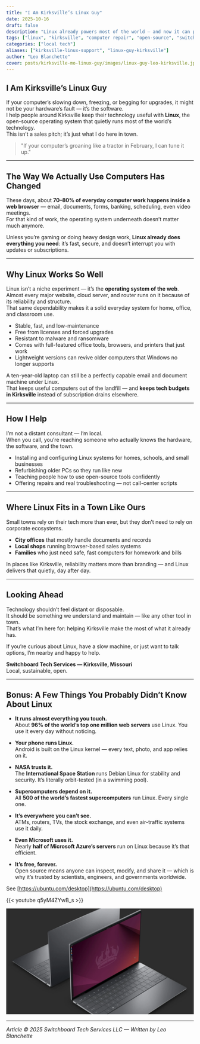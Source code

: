 ```yaml
---
title: "I Am Kirksville’s Linux Guy"
date: 2025-10-16
draft: false
description: "Linux already powers most of the world — and now it can power Kirksville. Here's how open-source systems can make your computers faster, safer, and built to last."
tags: ["linux", "kirksville", "computer repair", "open-source", "switchboard tech services"]
categories: ["local tech"]
aliases: ["kirksville-linux-support", "linux-guy-kirksville"]
author: "Leo Blanchette"
cover: posts/kirksville-mo-linux-guy/images/linux-guy-leo-kirksville.jpg
---
```


## I Am Kirksville’s Linux Guy

If your computer’s slowing down, freezing, or begging for upgrades, it might not be your hardware’s fault — it’s the software.  
I help people around Kirksville keep their technology useful with **Linux**, the open-source operating system that quietly runs most of the world’s technology.  
This isn’t a sales pitch; it’s just what I do here in town.

> "If your computer’s groaning like a tractor in February, I can tune it up."

---

## The Way We Actually Use Computers Has Changed

These days, about **70–80% of everyday computer work happens inside a web browser** — email, documents, forms, banking, scheduling, even video meetings.  
For that kind of work, the operating system underneath doesn’t matter much anymore.

Unless you’re gaming or doing heavy design work, **Linux already does everything you need**: it’s fast, secure, and doesn’t interrupt you with updates or subscriptions.

---

## Why Linux Works So Well

Linux isn’t a niche experiment — it’s the **operating system of the web**.  
Almost every major website, cloud server, and router runs on it because of its reliability and structure.  
That same dependability makes it a solid everyday system for home, office, and classroom use.

- Stable, fast, and low-maintenance  
- Free from licenses and forced upgrades  
- Resistant to malware and ransomware  
- Comes with full-featured office tools, browsers, and printers that just work  
- Lightweight versions can revive older computers that Windows no longer supports  

A ten-year-old laptop can still be a perfectly capable email and document machine under Linux.  
That keeps useful computers out of the landfill — and **keeps tech budgets in Kirksville** instead of subscription drains elsewhere.

---

## How I Help

I’m not a distant consultant — I’m local.  
When you call, you’re reaching someone who actually knows the hardware, the software, and the town.

- Installing and configuring Linux systems for homes, schools, and small businesses  
- Refurbishing older PCs so they run like new  
- Teaching people how to use open-source tools confidently  
- Offering repairs and real troubleshooting — not call-center scripts  

---

## Where Linux Fits in a Town Like Ours

Small towns rely on their tech more than ever, but they don’t need to rely on corporate ecosystems.  

- **City offices** that mostly handle documents and records  
- **Local shops** running browser-based sales systems  
- **Families** who just need safe, fast computers for homework and bills  

In places like Kirksville, reliability matters more than branding — and Linux delivers that quietly, day after day.

---

## Looking Ahead

Technology shouldn’t feel distant or disposable.  
It should be something we understand and maintain — like any other tool in town.  
That’s what I’m here for: helping Kirksville make the most of what it already has.

If you’re curious about Linux, have a slow machine, or just want to talk options, I’m nearby and happy to help.

**Switchboard Tech Services — Kirksville, Missouri**  
Local, sustainable, open.

---

## Bonus: A Few Things You Probably Didn’t Know About Linux

- **It runs almost everything you touch.**  
  About **96% of the world’s top one million web servers** use Linux. You use it every day without noticing.  

- **Your phone runs Linux.**  
  Android is built on the Linux kernel — every text, photo, and app relies on it.  

- **NASA trusts it.**  
  The **International Space Station** runs Debian Linux for stability and security. It’s literally orbit-tested (in a swimming pool).  

- **Supercomputers depend on it.**  
  All **500 of the world’s fastest supercomputers** run Linux. Every single one.  

- **It’s everywhere you can’t see.**  
  ATMs, routers, TVs, the stock exchange, and even air-traffic systems use it daily.  

- **Even Microsoft uses it.**  
  Nearly **half of Microsoft Azure’s servers** run on Linux because it’s that efficient.  

- **It’s free, forever.**  
  Open source means anyone can inspect, modify, and share it — which is why it’s trusted by scientists, engineers, and governments worldwide.

See [https://ubuntu.com/desktop](https://ubuntu.com/desktop)

{{< youtube q5yM4ZYwB_s >}}

![Ubuntu](images/ubuntu.webp)

---

_Article © 2025 Switchboard Tech Services LLC — Written by Leo Blanchette_
